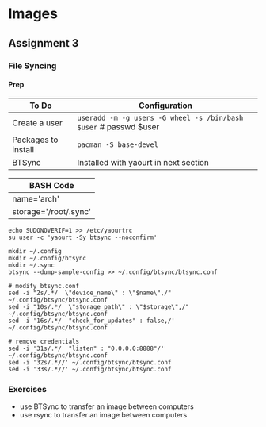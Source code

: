 # Images #
## Assignment 3 ##
### File Syncing ###

#### Prep ####
| To Do | Configuration |
| -- | -- |
| Create a user | `useradd -m -g users -G wheel -s /bin/bash $user` # passwd $user |
| Packages to install | `pacman -S base-devel` |
| BTSync | Installed with yaourt in next section |

| BASH Code |
| -- |
| name='arch' |
| storage='\/root\/.sync' |
```
echo SUDONOVERIF=1 >> /etc/yaourtrc
su user -c 'yaourt -Sy btsync --noconfirm'

mkdir ~/.config
mkdir ~/.config/btsync
mkdir ~/.sync
btsync --dump-sample-config >> ~/.config/btsync/btsync.conf

# modify btsync.conf
sed -i "2s/.*/  \"device_name\" : \"$name\",/" ~/.config/btsync/btsync.conf
sed -i "10s/.*/  \"storage_path\" : \"$storage\",/" ~/.config/btsync/btsync.conf
sed -i '16s/.*/  "check_for_updates" : false,/' ~/.config/btsync/btsync.conf

# remove credentials
sed -i '31s/.*/  "listen" : "0.0.0.0:8888"/' ~/.config/btsync/btsync.conf
sed -i '32s/.*//' ~/.config/btsync/btsync.conf
sed -i '33s/.*//' ~/.config/btsync/btsync.conf
```

### Exercises ###
* use BTSync to transfer an image between computers
* use rsync to transfer an image between computers

